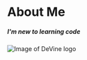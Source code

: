 # About Me 
##### I'm new to learning code
![Image of DeVine logo](https://github.com/swvine/README.md/blob/main/DeVine.white.logo.jpg)
